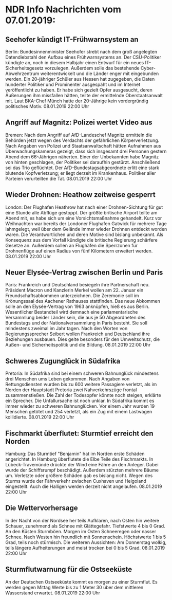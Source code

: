 # NDR Info Nachrichten vom 07.01.2019:


## Seehofer kündigt IT-Frühwarnsystem an
Berlin: Bundesinnenminister Seehofer strebt nach dem groß angelegten Datendiebstahl den Aufbau eines Frühwarnsystems an. Der CSU-Politiker kündigte an, noch in diesem Halbjahr einen Entwurf für ein neues IT-Sicherheitsgesetz vorzulegen. Außerdem solle das bestehende Cyber-Abwehrzentrum weiterentwickelt und die Länder enger mit eingebunden werden. Ein 20-jähriger Schüler aus Hessen hat zugegeben, die Daten hunderter Politiker und Prominenter ausgespäht und im Internet veröffentlicht zu haben. Er habe sich gezielt Opfer ausgesucht, deren Äußerungen ihm missfallen hätten, teilte der ermittelnde Oberstaatsanwalt mit. Laut BKA-Chef Münch hatte der 20-Jährige kein vordergründig politisches Motiv. 08.01.2019 22:00 Uhr 

## Angriff auf Magnitz: Polizei wertet Video aus
Bremen: Nach dem Angriff auf AfD-Landeschef Magnitz ermitteln die Behörden jetzt wegen des Verdachts der gefährlichen Körperverletzung. Nach Angaben von Polizei und Staatsanwaltschaft hätten Aufnahmen aus Überwachungskameras gezeigt, dass sich insgesamt drei Personen gestern Abend dem 66-Jährigen näherten. Einer der Unbekannten habe Magnitz von hinten geschlagen, der Politiker sei daraufhin gestürzt. Anschließend sei das Trio geflüchtet. Der AfD-Bundestagsabgeordnete erlitt eine stark blutende Kopfverletzung; er liegt derzeit im Krankenhaus. Politiker aller Parteien verurteilten die Tat. 08.01.2019 22:00 Uhr 

## Wieder Drohnen: Heathow zeitweise gesperrt
London: Der Flughafen Heathrow hat nach einer Drohnen-Sichtung für gut eine Stunde alle Abflüge gestoppt. Der größte britische Airport teilte am Abend mit, es habe sich um eine Vorsichtsmaßnahme gehandelt. Kurz vor Weihnachten war bereits der Londoner Flughafen Gatwick für mehrere Tage lahmgelegt, weil über dem Gelände immer wieder Drohnen entdeckt worden waren. Die Verantwortlichen und deren Motive sind bislang unbekannt. Als Konsequenz aus dem Vorfall kündigte die britische Regierung schärfere Gesetze an. Außerdem sollen an Flughäfen die Sperrzonen für Drohnenflüge auf einen Radius von fünf Kilometern erweitert werden. 08.01.2019 22:00 Uhr 

## Neuer Elysée-Vertrag zwischen Berlin und Paris
Paris:		Frankreich und Deutschland besiegeln ihre Partnerschaft neu. Präsident Macron und Kanzlerin Merkel wollen am 22. Januar ein Freundschaftsabkommen unterzeichnen. Die Zeremonie soll im Krönungssaal des Aachener Rathauses stattfinden. Das neue Abkommen solle an den Elysée-Vertrag von 1963 anknüpfen, hieß es aus Berlin. Wesentlicher Bestandteil wird demnach eine parlamentarische Versammlung beider Länder sein, die aus je 50 Abgeordneten des Bundestags und der Nationalversammlung in Paris besteht. Sie soll mindestens zweimal im Jahr tagen. Nach den Worten von Regierungssprecher Seibert wollen Frankreich und Deutschland ihre Beziehungen ausbauen. Dies gelte besonders für den Umweltschutz, die Außen- und Sicherheitspolitik und die Bildung. 08.01.2019 22:00 Uhr 

## Schweres Zugunglück in Südafrika
Pretoria: In Südafrika sind bei einem schweren Bahnunglück mindestens drei Menschen ums Leben gekommen. Nach Angaben von Rettungsdiensten wurden bis zu 600 weitere Passagiere verletzt, als im Norden der Hauptstadt Pretoria zwei Nahverkehrszüge frontal zusammenstießen. Die Zahl der Todesopfer könnte noch steigen, erklärte ein Sprecher. Die Unfallursache ist noch unklar. In Südafrika kommt es immer wieder zu schweren Bahnunglücken. Vor einem Jahr wurden 19 Menschen getötet und 254 verletzt, als ein Zug mit einem Lastwagen kollidierte. 08.01.2019 22:00 Uhr 

## Fischmarkt überflutet: Sturmtief erreicht den Norden
Hamburg: Das Sturmtief "Benjamin" hat im Norden erste Schäden angerichtet. In Hamburg überflutete die Elbe Teile des Fischmarkts. In Lübeck-Travemünde drückte der Wind eine Fähre an den Anleger. Dabei wurde der Schiffsrumpf beschädigt. Außerdem stürzten mehrere Bäume um. Verletzte oder größere Schäden gab es bislang nicht. Wegen des Sturms wurde der Fährverkehr zwischen Cuxhaven und Helgoland eingestellt. Auch die Halligen werden derzeit nicht angelaufen. 08.01.2019 22:00 Uhr 

## Die Wettervorhersage
In der Nacht von der Nordsee her teils Aufklaren, nach Osten hin weitere Schauer, zunehmend als Schnee mit Glättegefahr. Tiefstwerte 4 bis 0 Grad. An den Küsten Sturmböen. Morgen im Osten Schneeregen oder nasser Schnee. Nach Westen hin freundlich mit Sonnenschein. Höchstwerte 1 bis 5 Grad, teils noch stürmisch. Die weiteren Aussichten: Am Donnerstag wolkig, teils längere Aufheiterungen und meist trocken bei 0 bis 5 Grad. 08.01.2019 22:00 Uhr 

## Sturmflutwarnung für die Ostseeküste
An der Deutschen Ostseeküste kommt es morgen zu einer Sturmflut. Es werden gegen Mittag Werte bis zu 1 Meter 30 über dem mittleren Wasserstand erwartet. 08.01.2019 22:00 Uhr 
